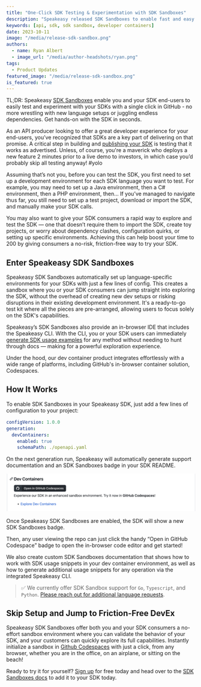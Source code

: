 ```yaml
---
title: "One-Click SDK Testing & Experimentation with SDK Sandboxes"
description: "Speakeasy released SDK Sandboxes to enable fast and easy SDK experimentation and testing in GitHub."
keywords: [api, sdk, sdk sandbox, developer containers]
date: 2023-10-11
image: "/media/release-sdk-sandbox.png"
authors:
  - name: Ryan Albert
  - image_url: "/media/author-headshots/ryan.png"
tags:
  - Product Updates
featured_image: "/media/release-sdk-sandbox.png"
is_featured: true
---
```


TL;DR: Speakeasy [SDK Sandboxes](/docs/advanced-setup/sdk-sandbox) enable you and your SDK end-users to easily test and experiment with your SDKs with a single click in GitHub - no more wrestling with new language setups or juggling endless dependencies. Get hands-on with the SDK in seconds.

As an API producer looking to offer a great developer experience for your end-users, you’ve recognized that SDKs are a key part of delivering on that promise. A critical step in building and [publishing your SDK](/post/apis-vs-sdks-difference) is testing that it works as advertised. Unless, of course, you're a maverick who deploys a new feature 2 minutes prior to a live demo to investors, in which case you’d probably skip all testing anyway! #yolo

Assuming that’s not you, before you can test the SDK, you first need to set up a development environment for each SDK language you want to test. For example, you may need to set up a Java environment, then a C# environment, then a PHP environment, then… If you’ve managed to navigate thus far, you still need to set up a test project, download or import the SDK, and manually make your SDK calls.

You may also want to give your SDK consumers a rapid way to explore and test the SDK — one that doesn’t require them to import the SDK, create toy projects, or worry about dependency clashes, configuration quirks, or setting up specific environments. Achieving this can help boost your time to 200 by giving consumers a no-risk, friction-free way to try your SDK.

## Enter Speakeasy SDK Sandboxes

Speakeasy SDK Sandboxes automatically set up language-specific environments for your SDKs with just a few lines of config. This creates a sandbox where you or your SDK consumers can jump straight into exploring the SDK, without the overhead of creating new dev setups or risking disruptions in their existing development environment. It's a ready-to-go test kit where all the pieces are pre-arranged, allowing users to focus solely on the SDK's capabilities.

Speakeasy’s SDK Sandboxes also provide an in-browser IDE that includes the Speakeasy CLI. With the CLI, you or your SDK users can immediately [generate SDK usage examples](/docs/code-samples/generate-code-samples) for any method without needing to hunt through docs — making for a powerful exploration experience.

Under the hood, our dev container product integrates effortlessly with a wide range of platforms, including GitHub's in-browser container solution, Codespaces.

## How It Works

To enable SDK Sandboxes in your Speakeasy SDK, just add a few lines of configuration to your project:

```yaml
configVersion: 1.0.0
generation:
  devContainers:
    enabled: true
    schemaPath: ./openapi.yaml
```

On the next generation run, Speakeasy will automatically generate support documentation and an SDK Sandboxes badge in your SDK README.

![A new SDK Sandboxes badge](./img/sdk-sandboxes-badge.png)

Once Speakeasy SDK Sandboxes are enabled, the SDK will show a new SDK Sandboxes badge.

Then, any user viewing the repo can just click the handy “Open in GitHub Codespace” badge to open the in-browser code editor and get started!

We also create custom SDK Sandboxes documentation that shows how to work with SDK usage snippets in your dev container environment, as well as how to generate additional usage snippets for any operation via the integrated Speakeasy CLI.

>✅ We currently offer SDK Sandbox support for `Go`, `Typescript`, and `Python`. [Please reach out for additional language requests](https://join.slack.com/t/speakeasy-dev/shared_invite).

## Skip Setup and Jump to Friction-Free DevEx

Speakeasy SDK Sandboxes offer both you and your SDK consumers a no-effort sandbox environment where you can validate the behavior of your SDK, and your customers can quickly explore its full capabilities. Instantly initialize a sandbox in [Github Codespaces](https://docs.github.com/en/codespaces/overview) with just a click, from any browser, whether you are in the office, on an airplane, or sitting on the beach!

Ready to try it for yourself? [Sign up](https://app.speakeasy.com/) for free today and head over to the [SDK Sandboxes docs](/docs/advanced-setup/sdk-sandbox) to add it to your SDK today.
